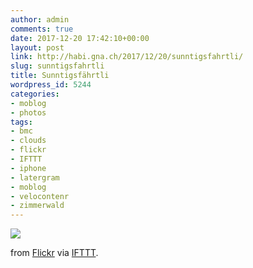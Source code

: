 ```yaml
---
author: admin
comments: true
date: 2017-12-20 17:42:10+00:00
layout: post
link: http://habi.gna.ch/2017/12/20/sunntigsfahrtli/
slug: sunntigsfahrtli
title: Sunntigsfährtli
wordpress_id: 5244
categories:
- moblog
- photos
tags:
- bmc
- clouds
- flickr
- IFTTT
- iphone
- latergram
- moblog
- velocontenr
- zimmerwald
---
```


![](http://ift.tt/2B8o0bz)  

  

from [Flickr](http://ift.tt/2BNhKK1) via [IFTTT](http://ift.tt/1c4nCfM).

